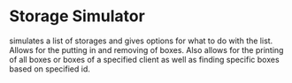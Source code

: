 # Storage Simulator
simulates a list of storages and gives options for what to do with the list. Allows for the putting in and 
removing of boxes. Also allows for the printing of all boxes or boxes of a specified client as well as finding specific boxes based on specified id. 